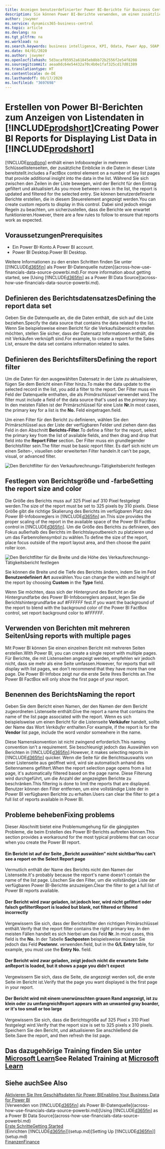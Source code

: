 ```yaml
---
title: Anzeigen benutzerdefinierter Power BI-Berichte für Business Central-Daten | Microsoft Docs
description: Sie können Power BI-Berichte verwenden, um einen zusätzlichen Einblick in Daten in Listen zu gewinnen.
author: jswymer
ms.service: dynamics365-business-central
ms.topic: article
ms.devlang: na
ms.tgt_pltfrm: na
ms.workload: na
ms.search.keywords: business intelligence, KPI, Odata, Power App, SOAP, analysis
ms.date: 04/01/2020
ms.author: jswymer
ms.openlocfilehash: 5d3acaf05952a61845eb8bb72b2556f2e54f8208
ms.sourcegitcommit: aeaa0dc64e54432a70c4b0e1faf325cd17d01389
ms.translationtype: HT
ms.contentlocale: de-DE
ms.lasthandoff: 08/17/2020
ms.locfileid: "3697698"
---
```

# <a name="creating-power-bi-reports-for-displaying-list-data-in-prodshort"></a><span data-ttu-id="93b78-103">Erstellen von Power BI-Berichten zum Anzeigen von Listendaten in [!INCLUDE[prodshort](includes/prodshort.md)]</span><span class="sxs-lookup"><span data-stu-id="93b78-103">Creating Power BI Reports for Displaying List Data in [!INCLUDE[prodshort](includes/prodshort.md)]</span></span>

[!INCLUDE[prodlong](includes/prodlong.md)] <span data-ttu-id="93b78-104">enthält einen Infoboxregler in mehreren Schlüssellistenseiten, der zusätzliche Einblicke in die Daten in dieser Liste bereitstellt.</span><span class="sxs-lookup"><span data-stu-id="93b78-104">includes a FactBox control element on a number of key list pages that provide additional insight into the data in the list.</span></span> <span data-ttu-id="93b78-105">Während Sie sich zwischen den Zeilen in der Liste bewegen, wird der Bericht für den Eintrag gefiltert und aktualisiert.</span><span class="sxs-lookup"><span data-stu-id="93b78-105">As you move between rows in the list, the report is updated and filtered for the selected entry.</span></span> <span data-ttu-id="93b78-106">Sie können benutzerdefinierte Berichte erstellen, die in diesem Steuerelement angezeigt werden.</span><span class="sxs-lookup"><span data-stu-id="93b78-106">You can create custom reports to display in this control.</span></span> <span data-ttu-id="93b78-107">Dabei sind jedoch einige Regeln zu beachten, um sicherzustellen, dass die Berichte wie erwartet funktionieren.</span><span class="sxs-lookup"><span data-stu-id="93b78-107">However, there are a few rules to follow to ensure that reports work as expected.</span></span>  

## <a name="prerequisites"></a><span data-ttu-id="93b78-108">Voraussetzungen</span><span class="sxs-lookup"><span data-stu-id="93b78-108">Prerequisites</span></span>

- <span data-ttu-id="93b78-109">Ein Power BI-Konto.</span><span class="sxs-lookup"><span data-stu-id="93b78-109">A Power BI account.</span></span>
- <span data-ttu-id="93b78-110">Power BI Desktop.</span><span class="sxs-lookup"><span data-stu-id="93b78-110">Power BI Desktop.</span></span>

<span data-ttu-id="93b78-111">Weitere Informationen zu den ersten Schritten finden Sie unter [[!INCLUDE[d365fin](includes/d365fin_md.md)] als Power BI-Datenquelle nutzen](across-how-use-financials-data-source-powerbi.md).</span><span class="sxs-lookup"><span data-stu-id="93b78-111">For more information about getting started, see [Using [!INCLUDE[d365fin](includes/d365fin_md.md)] as a Power BI Data Source](across-how-use-financials-data-source-powerbi.md).</span></span>

## <a name="defining-the-report-data-set"></a><span data-ttu-id="93b78-112">Definieren des Berichtsdatensatzes</span><span class="sxs-lookup"><span data-stu-id="93b78-112">Defining the report data set</span></span>

<span data-ttu-id="93b78-113">Geben Sie die Datenquelle an, die die Daten enthält, die sich auf die Liste beziehen.</span><span class="sxs-lookup"><span data-stu-id="93b78-113">Specify the data source that contains the data related to the list.</span></span> <span data-ttu-id="93b78-114">Wenn Sie beispielsweise einen Bericht für die Verkaufsübersicht erstellen möchten, stellen Sie sicher, dass der Datensatz Informationen enthält, die mit Verkäufen verknüpft sind.</span><span class="sxs-lookup"><span data-stu-id="93b78-114">For example, to create a report for the Sales List, ensure the data set contains information related to sales.</span></span>  

## <a name="defining-the-report-filter"></a><span data-ttu-id="93b78-115">Definieren des Berichtsfilters</span><span class="sxs-lookup"><span data-stu-id="93b78-115">Defining the report filter</span></span>

<span data-ttu-id="93b78-116">Um die Daten für den ausgewählten Datensatz in der Liste zu aktualisieren, fügen Sie dem Bericht einen Filter hinzu.</span><span class="sxs-lookup"><span data-stu-id="93b78-116">To make the data update to the selected record in the list, you add a filter to the report.</span></span> <span data-ttu-id="93b78-117">Der Filter muss ein Feld der Datenquelle enthalten, die als *Primärschlüssel* verwendet wird.</span><span class="sxs-lookup"><span data-stu-id="93b78-117">The filter must include a field of the data source that's used as the *primary key*.</span></span> <span data-ttu-id="93b78-118">In den meisten Fällen ist der Primärschlüssel für eine Liste **Nr.**</span><span class="sxs-lookup"><span data-stu-id="93b78-118">In most cases, the primary key for a list is the **No.**</span></span> <span data-ttu-id="93b78-119">Feld eingetragen.</span><span class="sxs-lookup"><span data-stu-id="93b78-119">field.</span></span>

<span data-ttu-id="93b78-120">Um einen Filter für den Bericht zu definieren, wählen Sie den Primärschlüssel aus der Liste der verfügbaren Felder und ziehen dann das Feld in den Abschnitt **Berichts-Filter**.</span><span class="sxs-lookup"><span data-stu-id="93b78-120">To define a filter for the report, select the primary key from the list of available fields, and then drag and drop that field into the **Report Filter** section.</span></span> <span data-ttu-id="93b78-121">Der Filter muss ein grundlegender Berichtsfilter sein.</span><span class="sxs-lookup"><span data-stu-id="93b78-121">The filter must be basic report filter.</span></span> <span data-ttu-id="93b78-122">Es darf sich nicht um einen Seiten-, visuellen oder erweiterten Filter handeln.</span><span class="sxs-lookup"><span data-stu-id="93b78-122">It can't be page, visual, or advanced filter.</span></span> 

![Den Berichtfilter für den Verkaufsrechnungs-Tätigkeitsbericht festlegen](./media/across-how-use-powerbi-reports-factbox/financials-powerbi-report-filter.png)

## <a name="setting-the-report-size-and-color"></a><span data-ttu-id="93b78-124">Festlegen von Berichtsgröße und -farbe</span><span class="sxs-lookup"><span data-stu-id="93b78-124">Setting the report size and color</span></span>

<span data-ttu-id="93b78-125">Die Größe des Berichts muss auf 325 Pixel auf 310 Pixel festgelegt werden.</span><span class="sxs-lookup"><span data-stu-id="93b78-125">The size of the report must be set to 325 pixels by 310 pixels.</span></span> <span data-ttu-id="93b78-126">Diese Größe gibt die richtige Skalierung des Berichts im verfügbaren Platz des Power BI-Infoboxreglers in [!INCLUDE[d365fin](includes/d365fin_md.md)] an.</span><span class="sxs-lookup"><span data-stu-id="93b78-126">This size provides the proper scaling of the report in the available space of the Power BI FactBox control in [!INCLUDE[d365fin](includes/d365fin_md.md)].</span></span> <span data-ttu-id="93b78-127">Um die Größe des Berichts zu definieren, den Fokus außerhalb des Berichts im Berichtslayoutbereich zu platzieren und um das Farbenrollensymbol zu wählen.</span><span class="sxs-lookup"><span data-stu-id="93b78-127">To define the size of the report, place focus outside of the report layout area, and then choose the paint roller icon.</span></span>

![Den Berichtfilter für die Breite und die Höhe des Verkaufsrechnungs-Tätigkeitsbericht festlegen](./media/across-how-use-powerbi-reports-factbox/financials-powerbi-report-sizing.png)

<span data-ttu-id="93b78-129">Sie können die Breite und die Tiefe des Berichts ändern, indem Sie im Feld **Benutzerdefiniert** **Art** auswählen.</span><span class="sxs-lookup"><span data-stu-id="93b78-129">You can change the width and height of the report by choosing **Custom** in the **Type** field.</span></span>

<span data-ttu-id="93b78-130">Wenn Sie möchten, dass sich der Hintergrund des Bericht an die Hintergrundfarbe des Power BI-Infoboxreglers anpasst, legen Sie die Berichtshintergrundfarbe auf *#FFFFFF* fest.</span><span class="sxs-lookup"><span data-stu-id="93b78-130">If you want the background of the report to blend with the background color of the Power BI FactBox control, set report background color to *#FFFFFF*.</span></span> 

## <a name="using-reports-with-multiple-pages"></a><span data-ttu-id="93b78-131">Verwenden von Berichten mit mehreren Seiten</span><span class="sxs-lookup"><span data-stu-id="93b78-131">Using reports with multiple pages</span></span>

<span data-ttu-id="93b78-132">Mit Power BI können Sie einen einzelnen Bericht mit mehreren Seiten erstellen.</span><span class="sxs-lookup"><span data-stu-id="93b78-132">With Power BI, you can create a single report with multiple pages.</span></span> <span data-ttu-id="93b78-133">Für Berichte, die mit Listenseiten angezeigt werden, empfehlen wir jedoch nicht, dass sie mehr als eine Seite umfassen.</span><span class="sxs-lookup"><span data-stu-id="93b78-133">However, for reports that will display with list pages, we don't recommend that they have more than one page.</span></span> <span data-ttu-id="93b78-134">Die Power BI-Infobox zeigt nur die erste Seite Ihres Berichts an.</span><span class="sxs-lookup"><span data-stu-id="93b78-134">The Power BI FactBox will only show the first page of your report.</span></span>

## <a name="naming-the-report"></a><span data-ttu-id="93b78-135">Benennen des Berichts</span><span class="sxs-lookup"><span data-stu-id="93b78-135">Naming the report</span></span>

<span data-ttu-id="93b78-136">Geben Sie dem Bericht einen Namen, der den Namen der dem Bericht zugeordneten Listenseite enthält.</span><span class="sxs-lookup"><span data-stu-id="93b78-136">Give the report a name that contains the name of the list page associated with the report.</span></span> <span data-ttu-id="93b78-137">Wenn es sich beispielsweise um einen Bericht für die Listenseite **Verkäufer** handelt, sollte der Name das Wort *Verkäufer* enthalten.</span><span class="sxs-lookup"><span data-stu-id="93b78-137">For example, if the report is for the **Vendor** list page, include the word *vendor* somewhere in the name.</span></span>  

<span data-ttu-id="93b78-138">Diese Namenskonvention ist nicht zwingend erforderlich.</span><span class="sxs-lookup"><span data-stu-id="93b78-138">This naming convention isn't a requirement.</span></span> <span data-ttu-id="93b78-139">Sie beschleunigt jedoch das Auswählen von Berichten in [!INCLUDE[d365fin](includes/d365fin_md.md)].</span><span class="sxs-lookup"><span data-stu-id="93b78-139">However, it makes selecting reports in [!INCLUDE[d365fin](includes/d365fin_md.md)] quicker.</span></span> <span data-ttu-id="93b78-140">Wenn die Seite für die Berichtsauswahls von einer Listenseite aus geöffnet wird, wird sie automatisch anhand des Seitennamens gefiltert.</span><span class="sxs-lookup"><span data-stu-id="93b78-140">When the report selection page opens from a list page, it's automatically filtered based on the page name.</span></span> <span data-ttu-id="93b78-141">Diese Filterung wird durchgeführt, um die Anzahl der angezeigten Berichte zu beschränken.</span><span class="sxs-lookup"><span data-stu-id="93b78-141">This filtering is done to limit the reports that are displayed.</span></span> <span data-ttu-id="93b78-142">Benutzer können den Filter entfernen, um eine vollständige Liste der in Power BI verfügbaren Berichte zu erhalten.</span><span class="sxs-lookup"><span data-stu-id="93b78-142">Users can clear the filter to get a full list of reports available in Power BI.</span></span>  

## <a name="fixing-problems"></a><span data-ttu-id="93b78-143">Probleme beheben</span><span class="sxs-lookup"><span data-stu-id="93b78-143">Fixing problems</span></span>

<span data-ttu-id="93b78-144">Dieser Abschnitt bietet eine Problemumgehung für die gängigsten Probleme, die beim Erstellen des Power BI-Berichts auftreten können.</span><span class="sxs-lookup"><span data-stu-id="93b78-144">This section provides a workaround for the most typical problems that can occur when you create the Power BI report.</span></span>  

#### <a name="you-cant-see-a-report-on-the-select-report-page"></a><span data-ttu-id="93b78-145">Ein Bericht ist auf der Seite „Bericht auswählen“ nicht sichtbar</span><span class="sxs-lookup"><span data-stu-id="93b78-145">You can't see a report on the Select Report page</span></span>

<span data-ttu-id="93b78-146">Vermutlich enthält der Name des Berichts nicht den Namen der Listenseite.</span><span class="sxs-lookup"><span data-stu-id="93b78-146">It's probably because the report's name doesn't contain the name of the list page.</span></span> <span data-ttu-id="93b78-147">Löschen Sie den Filter, um die vollständige Liste der verfügbaren Power BI-Berichte anzuzeigen.</span><span class="sxs-lookup"><span data-stu-id="93b78-147">Clear the filter to get a full list of Power BI reports available.</span></span>  

#### <a name="report-is-loaded-but-blank-not-filtered-or-filtered-incorrectly"></a><span data-ttu-id="93b78-148">Der Bericht wird zwar geladen, ist jedoch leer, wird nicht gefiltert oder falsch gefiltert</span><span class="sxs-lookup"><span data-stu-id="93b78-148">Report is loaded but blank, not filtered or filtered incorrectly</span></span>

<span data-ttu-id="93b78-149">Vergewissern Sie sich, dass der Berichtsfilter den richtigen Primärschlüssel enthält.</span><span class="sxs-lookup"><span data-stu-id="93b78-149">Verify that the report filter contains the right primary key.</span></span> <span data-ttu-id="93b78-150">In den meisten Fällen handelt es sich hierbei um das Feld **Nr.**.</span><span class="sxs-lookup"><span data-stu-id="93b78-150">In most cases, this field is the **No.**</span></span> <span data-ttu-id="93b78-151">In der Tabelle **Sachposten** beispielsweise müssen Sie jedoch das Feld **Postennr.** verwenden.</span><span class="sxs-lookup"><span data-stu-id="93b78-151">field, but in the **G/L Entry** table, for example, you must use the **Entry No.** field.</span></span>

#### <a name="report-is-loaded-but-it-shows-a-page-you-didnt-expect"></a><span data-ttu-id="93b78-152">Der Bericht wird zwar geladen, zeigt jedoch nicht die erwartete Seite an</span><span class="sxs-lookup"><span data-stu-id="93b78-152">Report is loaded, but it shows a page you didn't expect</span></span>

<span data-ttu-id="93b78-153">Vergewissern Sie sich, dass die Seite, die angezeigt werden soll, die erste Seite im Bericht ist.</span><span class="sxs-lookup"><span data-stu-id="93b78-153">Verify that the page you want displayed is the first page in your report.</span></span>  

#### <a name="report-appears-with-an-unwanted-gray-boarder-or-its-too-small-or-too-large"></a><span data-ttu-id="93b78-154">Der Bericht wird mit einem unerwünschten grauen Rand angezeigt, ist zu klein oder zu umfangreich</span><span class="sxs-lookup"><span data-stu-id="93b78-154">Report appears with an unwanted gray boarder, or it's too small or too large</span></span>

<span data-ttu-id="93b78-155">Vergewissern Sie sich, dass die Berichtsgröße auf 325 Pixel x 310 Pixel festgelegt wird.</span><span class="sxs-lookup"><span data-stu-id="93b78-155">Verify that the report size is set to 325 pixels x 310 pixels.</span></span> <span data-ttu-id="93b78-156">Speichern Sie den Bericht, und aktualisieren Sie anschließend die Seite.</span><span class="sxs-lookup"><span data-stu-id="93b78-156">Save the report, and then refresh the list page.</span></span>  

## <a name="see-related-training-at-microsoft-learn"></a><span data-ttu-id="93b78-157">Das dazugehörige Training finden Sie unter [Microsoft Learn](/learn/modules/configure-powerbi-excel-dynamics-365-business-central/index)</span><span class="sxs-lookup"><span data-stu-id="93b78-157">See Related Training at [Microsoft Learn](/learn/modules/configure-powerbi-excel-dynamics-365-business-central/index)</span></span>

## <a name="see-also"></a><span data-ttu-id="93b78-158">Siehe auch</span><span class="sxs-lookup"><span data-stu-id="93b78-158">See Also</span></span>

[<span data-ttu-id="93b78-159">Aktivieren Sie Ihre Geschäftsdaten für Power BI</span><span class="sxs-lookup"><span data-stu-id="93b78-159">Enabling Your Business Data for Power BI</span></span>](admin-powerbi.md)  
<span data-ttu-id="93b78-160">[Verwenden von [!INCLUDE[d365fin](includes/d365fin_md.md)] als Power BI-Datenquelle](across-how-use-financials-data-source-powerbi.md)</span><span class="sxs-lookup"><span data-stu-id="93b78-160">[Using [!INCLUDE[d365fin](includes/d365fin_md.md)] as a Power BI Data Source](across-how-use-financials-data-source-powerbi.md)</span></span>  
[<span data-ttu-id="93b78-161">Erste Schritte</span><span class="sxs-lookup"><span data-stu-id="93b78-161">Getting Started</span></span>](product-get-started.md)  
<span data-ttu-id="93b78-162">[Einrichten [!INCLUDE[d365fin](includes/d365fin_md.md)]](setup.md)</span><span class="sxs-lookup"><span data-stu-id="93b78-162">[Setting Up [!INCLUDE[d365fin](includes/d365fin_md.md)]](setup.md)</span></span>  
[<span data-ttu-id="93b78-163">Finanzen</span><span class="sxs-lookup"><span data-stu-id="93b78-163">Finance</span></span>](finance.md)  
